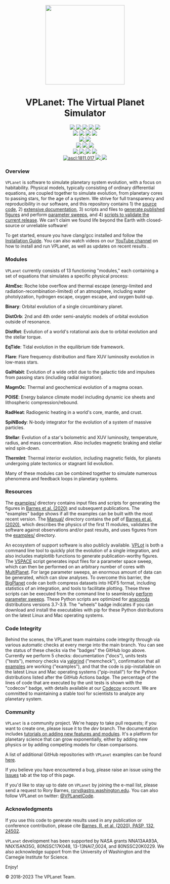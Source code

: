 <p align="center">
  <img width = "250" src="docs/VPLanetLogo.png?raw=true"/>
</p>

<h1 align="center">VPLanet: The Virtual Planet Simulator</h1>

<p align="center">
  <a href="https://VirtualPlanetaryLaboratory.github.io/vplanet">
    <img src="https://img.shields.io/badge/Read-the_docs-blue.svg?style=flat">
  </a>
  <a href="https://github.com/VirtualPlanetaryLaboratory/vplanet/actions/workflows/docs.yml">
    <img src="https://github.com/VirtualPlanetaryLaboratory/vplanet/actions/workflows/docs.yml/badge.svg">
  </a>
  <a href="https://ui.adsabs.harvard.edu/abs/2019arXiv190506367B/abstract">
    <img src="https://img.shields.io/badge/Read-the_paper-darkgreen.svg?style=flat">
  </a>
  <a href="https://VirtualPlanetaryLaboratory.github.io/vplanet/conduct.html">
    <img src="https://img.shields.io/badge/Code%20of-Conduct-7d93c7.svg">
  </a>
  <a href="https://www.youtube.com/@VPLanetCode/playlists">
    <img src="https://img.shields.io/badge/You-Tube-darkred.svg">
  </a>
  <br>
  <img src="https://img.shields.io/badge/Unit%20Tests-16,402-darkblue.svg">
  <img src="https://github.com/VirtualPlanetaryLaboratory/vplanet/actions/workflows/tests-linux.yml/badge.svg">
  <img src="https://img.shields.io/badge/Ubuntu%2020-Python%203.6--3.11-7d93c7.svg">
  <img src="https://img.shields.io/badge/Ubuntu%2022-Python%203.7--3.11-7d93c7.svg">
  <br>
  <a href="https://github.com/VirtualPlanetaryLaboratory/vplanet/actions/workflows/tests-macos.yml">
    <img src="https://github.com/VirtualPlanetaryLaboratory/vplanet/actions/workflows/tests-macos.yml/badge.svg">
  </a>
  <img src="https://img.shields.io/badge/MacOS%2011--13-Python%203.6--3.11-7d93c7.svg">  
  <br>
  <img src="https://img.shields.io/badge/Memory%20Checks-43-darkblue.svg">
  <a href="https://github.com/VirtualPlanetaryLaboratory/vplanet/actions/workflows/memcheck.yml">
    <img src="https://github.com/VirtualPlanetaryLaboratory/vplanet/actions/workflows/memcheck.yml/badge.svg">
  </a>
  <a href="https://codecov.io/gh/VirtualPlanetaryLaboratory/vplanet">
    <img src="https://codecov.io/gh/VirtualPlanetaryLaboratory/vplanet/branch/main/graph/badge.svg?token=3LFJQO1M6H">
  </a>
  <br>
  <a href="examples">
    <img src="https://img.shields.io/badge/Examples-42-darkblue.svg">
  </a>
  <a href="https://github.com/VirtualPlanetaryLaboratory/vplanet/actions/workflows/examples.yml">
    <img src="https://github.com/VirtualPlanetaryLaboratory/vplanet/actions/workflows/examples.yml/badge.svg">
  </a>
  <img src="https://img.shields.io/badge/Python-3.6%20--%203.11-7d93c7.svg">
  <a href="https://github.com/VirtualPlanetaryLaboratory/vplanet/actions/workflows/pip-install.yml">
    <img src="https://github.com/VirtualPlanetaryLaboratory/vplanet/actions/workflows/pip-install.yml/badge.svg">
  </a>
  <br>
  <a href="http://ascl.net/1811.017">
    <img src="https://img.shields.io/badge/ASCL-1811.017-orange.svg?colorB=orange" alt="ascl:1811.017">
  </a>
  <a href="https://emac.gsfc.nasa.gov">
    <img src="https://img.shields.io/badge/EMAC-2207%E2%80%94138-blue.svg">
  </a>
    <a href="LICENSE"><img src="https://img.shields.io/badge/License-MIT-purple.svg"/>
  </a>
</p>

### Overview

`VPLanet` is software to simulate planetary system evolution, with a focus on habitability. Physical models, typically consisting of ordinary differential equations, are coupled together to simulate evolution, from planetary cores to passing stars, for the age of a system. We strive for full transparency and reproducibility in our software, and this repository contains 1) the [source code](src), 2) [extensive documentation](https://VirtualPlanetaryLaboratory.github.io/vplanet), 3) scripts and files to [generate published figures](examples) and perform [parameter sweeps](https://virtualplanetarylaboratory.github.io/vplanet/parametersweep.html), and 4) [scripts to validate the current release](tests). We can't claim we found life beyond the Earth with closed-source or unreliable software!

To get started, ensure you have clang/gcc installed and follow the [Installation Guide](https://virtualplanetarylaboratory.github.io/vplanet/quickstart.html). You can also watch videos on our [YouTube channel](https://www.youtube.com/@VPLanetCode/playlists) on how to install and run VPLanet, as well as updates on recent results .

### Modules

`VPLanet` currently consists of 13 functioning "modules," each containing a set of equations
that simulates a specific physical process:

**AtmEsc**: Roche lobe overflow and thermal escape (energy-limited and radiation-recombination-limited) of an atmosphere, including water photolyzation, hydrogen
escape, oxygen escape, and oxygen build-up.

**Binary**: Orbital evolution of a single circumbinary planet.

**DistOrb**: 2nd and 4th order semi-analytic models of orbital evolution outside
of resonance.

**DistRot**: Evolution of a world's rotational axis due to orbital evolution and
the stellar torque.

**EqTide**: Tidal evolution in the equilibrium tide framework.

**Flare**: Flare frequency distribution and flare XUV luminosity evolution in low-mass stars.

**GalHabit**: Evolution of a wide orbit due to the galactic tide and impulses from
passing stars (including radial migration).

**MagmOc**: Thermal and geochemical evolution of a magma ocean.

**POISE**: Energy balance climate model including dynamic ice sheets and lithospheric
compression/rebound.

**RadHeat**: Radiogenic heating in a world's core, mantle, and crust.

**SpiNBody**: N-body integrator for the evolution of a system of massive particles.

**Stellar**: Evolution of a star's bolometric and XUV luminosity, temperature, radius, and mass concentration. Also includes magnetic braking and stellar wind spin-down.

**ThermInt**: Thermal interior evolution, including magnetic fields, for planets
undergoing plate tectonics or stagnant lid evolution.

Many of these modules can be combined together to simulate numerous phenomena and feedback loops in planetary systems.

### Resources

The [examples/](examples) directory contains input files and scripts for generating the figures in [Barnes et al. (2020)](https://ui.adsabs.harvard.edu/abs/2020PASP..132b4502B/abstract) and subsequent publications. The "examples" badge shows if all the examples can be built with the most recent version. The [Manual/](Manual) directory contains the pdf of [Barnes et al. (2020)](https://ui.adsabs.harvard.edu/abs/2020PASP..132b4502B/abstract), which describes the physics of the first 11 modules, validates the software against observations and/or past results, and uses figures from the [examples/](examples) directory.

An ecosystem of support software is also publicly available. [VPLot](https://github.com/VirtualPlanetaryLaboratory/vplot) is both a command line tool to quickly plot the evolution of a single integration, and also includes matplotlib functions to generate publication-worthy figures. The [VSPACE](https://github.com/VirtualPlanetaryLaboratory/vspace) script generates input files for a parameter space sweep, which can then be performed on an arbitrary number of cores with [MultiPlanet](https://github.com/VirtualPlanetaryLaboratory/multi-planet). For large parameter sweeps, an enormous amount of data can be generated, which can slow analyses. To overcome this barrier, the [BigPlanet](https://github.com/VirtualPlanetaryLaboratory/bigplanet) code can both compress datasets into HDF5 format, including statistics of an integration, and tools to facilitate plotting. These three scripts can be executed from the command line to seamlessly [perform parameter sweeps](https://virtualplanetarylaboratory.github.io/vplanet/parametersweep.html). These Python scripts are optimized for [anaconda](https://www.anaconda.com/) distributions versions 3.7-3.9. The "wheels" badge indicates if you can download and install the executables with pip for these Python distributions on the latest Linux and Mac operating systems.

### Code Integrity

Behind the scenes, the VPLanet team maintains code integrity through via various automatic checks at every merge into the main branch. You can see the status of these checks via the "badges" the GitHub logo above. Currently we perform 5 checks: documentation ("docs"), units tests ("tests"), memory checks via [valgrind](http://valgrind.org) ("memcheck"), confirmation that all [examples](examples/) are working ("examples"), and that the code is pip-installable on the latest Linux and Mac operating systems ("pip-install") for the Python distributions listed after the GitHub Actions badge. The percentage of the lines of code that are executed by the unit tests is shown with the "codecov" badge, with details available at our <a href="https://codecov.io/gh/VirtualPlanetaryLaboratory/vplanet">Codecov</a> account. We are committed to maintaining a stable tool for scientists to analyze any planetary system.

### Community

`VPLanet` is a community project. We're happy to take pull requests; if you want to create one, please issue it to the *dev* branch. The documentation includes [tutorials on adding new features and modules](https://VirtualPlanetaryLaboratory.github.io/vplanet/tutorials.html). It's a platform for planetary science that can grow exponentially, either by adding new physics or by adding competing models for clean comparisons.

A list of additional GitHub repositories with `VPLanet` examples can be found [here](https://VirtualPlanetaryLaboratory.github.io/vplanet/repos.html).

If you believe you have encountered a bug, please raise an issue using the [Issues](https://github.com/VirtualPlanetaryLaboratory/vplanet/issues) tab at the top of this page.

If you'd like to stay up to date on `VPLanet` by joining the e-mail list, please send a request to Rory Barnes, rory@astro.washington.edu. You can also follow VPLanet on twitter: [@VPLanetCode](https://twitter.com/VPLanetCode).

### Acknowledgments

If you use this code to generate results used in any publication or conference contribution, please cite [Barnes, R. et al. (2020), PASP, 132, 24502](https://ui.adsabs.harvard.edu/abs/2020PASP..132b4502B/abstract).

`VPLanet` development has been supported by NASA grants NNA13AA93A, NNX15AN35G, 80NSSC17K048, 13-13NAI7_0024, and 80NSSC20K0229. We also acknowledge support from the University of Washington and the Carnegie Institute for Science.

Enjoy!

© 2018-2023 The VPLanet Team.
